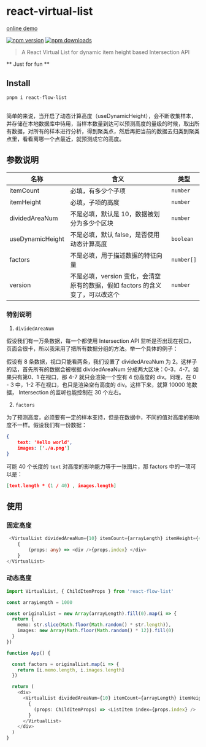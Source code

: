 # react-virtual-list

[online demo](https://stackblitz.com/edit/vitejs-vite-gqqgju?file=src/App.tsx) 

[![npm version](https://badgen.net/npm/v/react-flow-list)](https://npm.im/react-flow-list) 
[![npm downloads](https://badgen.net/npm/dm/react-flow-list)](https://npm.im/react-flow-list)

> A React Virtual List for dynamic item height based Intersection API

** Just for fun **

## Install

```bash
pnpm i react-flow-list
```

## 

简单的来说，当开启了动态计算高度（useDynamicHeight），会不断收集样本，并存储在本地数据库中待用，当样本数量到达可以预测高度的量级的时候，取出所有数据，对所有的样本进行分析，得到聚类点，然后再把当前的数据去归类到聚类点里，看看离哪一个点最近，就预测成它的高度。

## 参数说明

| 名称 | 含义 | 类型 |
|----|----| --- |
| itemCount | 必填，有多少个子项| `number`|
| itemHeight | 必填，子项的高度| `number`|
| dividedAreaNum | 不是必填，默认是 10，数据被划分为多少个区块 | `number` |
| useDynamicHeight | 不是必填，默认 false，是否使用动态计算高度 | `boolean` |
| factors | 不是必填，用于描述数据的特征向量 | `number[]` |
| version | 不是必填，version 变化，会清空原有的数据，假如 factors 的含义变了，可以改这个 | `number` |

### 特别说明 

1. `dividedAreaNum`

假设我们有一万条数据，每一个都使用 Intersection API 监听是否出现在视口，页面会很卡，所以我采用了把所有数据分组的方法。举一个具体的例子：

假设有 8 条数据，视口只能看两条，我们设置了 dividedAreaNum 为 2。这样子的话，首先所有的数据会被根据 dividedAreaNum 分成两大区块：0-3，4-7。如果只有第0、1 在视口，那 4-7 就只会渲染一个空有 4 份高度的 div。同理，在 0 - 3 中，1-2 不在视口，也只是渲染空有高度的 div。这样下来，就算 10000 笔数据， Intersection 的监听也能控制在 30 个左右。

2. `factors`

为了预测高度，必须要有一定的样本支持，但是在数据中，不同的值对高度的影响度不一样。假设我们有一份数据：

```json
{
    text: 'Hello world',
    images: ['./a.png']
}
```

可能 40 个长度的 `text` 对高度的影响能力等于一张图片，那 factors 中的一项可以是：

```json
[text.length * (1 / 40) , images.length]
```

## 使用

### 固定高度

```ts
 <VirtualList dividedAreaNum={10} itemCount={arrayLength} itemHeight={40}>
    {
        (props: any) => <div />{props.index} </div>
    }
</VirtualList>
```

### 动态高度

```ts
import VirtualList, { ChildItemProps } from 'react-flow-list'

const arrayLength = 1000

const originalList = new Array(arrayLength).fill(0).map(i => {
  return {
    memo: str.slice(Math.floor(Math.random() * str.length)),
    images: new Array(Math.floor(Math.random() * 12)).fill(0)
  }
})

function App() {

  const factors = originalList.map(i => {
    return [i.memo.length, i.images.length]
  })

  return (
    <div>
      <VirtualList dividedAreaNum={10} itemCount={arrayLength} itemHeight={40}>
        {
          (props: ChildItemProps) => <ListItem index={props.index} />
        }
      </VirtualList>
    </div>
  )
}
```

